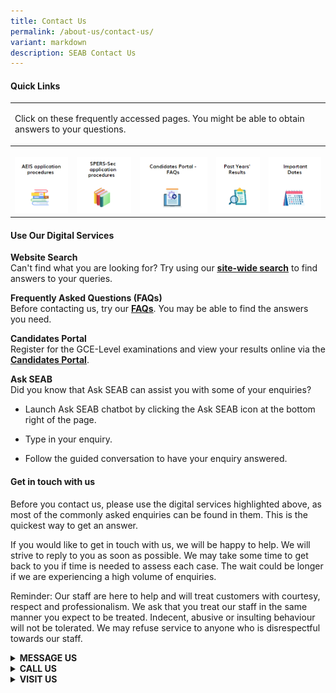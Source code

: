 ```yaml
---
title: Contact Us
permalink: /about-us/contact-us/
variant: markdown
description: SEAB Contact Us
---
```

<h4><strong>Quick Links</strong></h4>
<table style="minWidth: 125px">
<colgroup>
<col>
<col>
<col>
<col>
<col>
</colgroup>
<tbody>
<tr>
<td rowspan="1" colspan="5">
<p>Click on these frequently accessed pages. You might be able to obtain
answers to your questions.</p>
</td>
</tr>
<tr>
<th rowspan="1" colspan="1">
<p></p><a class="isomer-image-wrapper" href="/aeis/application-procedures"><img style="width: 100%" height="auto" width="100%" alt="aeis application procedures" src="/images/Contact us/aeis_application_procedures.png"></a>
</th>
<th rowspan="1" colspan="1">
<p></p><a class="isomer-image-wrapper" href="/spers-sec/application-procedures"><img style="width: 100%" height="auto" width="100%" alt="spers-sec application procedures" src="/images/Contact us/spers_sec_application_procedures.png"></a>
</th>
<th rowspan="1" colspan="1">
<p></p><a class="isomer-image-wrapper" href="https://myexams.seab.gov.sg/faq/"><img style="width: 100%" height="auto" width="100%" alt="candidates portal" src="/images/Contact us/candidates_portal_faqs.png"></a>
</th>
<th rowspan="1" colspan="1">
<p></p><a class="isomer-image-wrapper" href="/statements-of-results"><img style="width: 100%" height="auto" width="100%" alt="past years' results" src="/images/Contact us/past_years_results.png"></a>
</th>
<th rowspan="1" colspan="1">
<p></p><a class="isomer-image-wrapper" href="/important-dates-for-candidates"><img style="width: 100%" height="auto" width="100%" alt="important dates" src="/images/Contact us/important_dates.png"></a>
</th>
</tr>
</tbody>
</table>
<h4><strong>Use Our Digital Services</strong></h4>
<p><strong>Website Search</strong> 
<br>Can't find what you are looking for? Try using our&nbsp;<strong><a href="https://staging.d3lmfx40ccc97d.amplifyapp.com/search/" rel="noopener noreferrer nofollow" target="_blank"><u>site-wide search</u></a></strong> to
find answers to your queries.</p>
<p><strong>Frequently Asked Questions (FAQs)</strong> 
<br>Before contacting us, try our <strong><a href="https://ask.gov.sg/seab" rel="noopener noreferrer nofollow" target="_blank"><u>FAQs</u></a></strong>.
You may be able to find the answers you need.</p>
<p><strong>Candidates Portal</strong> 
<br>Register for the GCE-Level examinations and view your results online via
the <strong><a href="https://myexams.seab.gov.sg/" rel="noopener noreferrer nofollow" target="_blank"><u>Candidates Portal</u></a></strong>.</p>
<p><strong>Ask SEAB</strong> 
<br>Did you know that Ask SEAB can assist you with some of your enquiries?</p>
<ul data-tight="true" class="tight">
<li>
<p>Launch Ask SEAB chatbot by clicking the Ask SEAB icon at the bottom right
of the page.</p>
</li>
<li>
<p>Type in your enquiry.</p>
</li>
<li>
<p>Follow the guided conversation to have your enquiry answered.</p>
</li>
</ul>
<h4><strong>Get in touch with us</strong></h4>
<p>Before you contact us, please use the digital services highlighted above,
as most of the commonly asked enquiries can be found in them. This is the
quickest way to get an answer.</p>
<p>If you would like to get in touch with us, we will be happy to help. We
will strive to reply to you as soon as possible. We may take some time
to get back to you if time is needed to assess each case. The wait could
be longer if we are experiencing a high volume of enquiries.</p>
<p>Reminder: Our staff are here to help and will treat customers with courtesy,
respect and professionalism. We ask that you treat our staff in the same
manner you expect to be treated. Indecent, abusive or insulting behaviour
will not be tolerated. We may refuse service to anyone who is disrespectful
towards our staff.</p>
<p></p>
<div data-type="detailGroup" class="isomer-accordion isomer-accordion-white">
<details class="isomer-details">
<summary><strong>MESSAGE US</strong>
</summary>
<div data-type="detailsContent" class="isomer-details-content">
<p>To ensure timely attention to your request or issue, please select the
appropriate form for the right team to assist you.</p>
<table style="minWidth: 50px">
<colgroup>
<col>
<col>
</colgroup>
<tbody>
<tr>
<td rowspan="1" colspan="1">
<div class="isomer-image-wrapper">
<img style="width: 70%;" height="auto" width="100%" alt="GCE tech issues" src="/images/Contact us/GCE_tech_issues_logo.jpg">
</div>
<p></p>
</td>
<td rowspan="1" colspan="1">
<p><strong>GCE-Level Examinations: Request for Technical Assistance with Candidates Portal</strong>
</p>
<p>Please use this <a href="https://form.gov.sg/6221cad04dfe5a0013d73387" rel="noopener noreferrer nofollow" target="_blank">form</a> if
you require technical assistance with the Candidates Portal. This includes
difficulties with login, account creation, uploading supporting documents,
updating personal details, amending or verifying subjects, missing fields,
system errors.</p>
</td>
</tr>
<tr>
<td rowspan="1" colspan="1">
<div class="isomer-image-wrapper">
<img style="width: 70%;" height="auto" width="100%" alt="non-national exams tech issues" src="/images/Contact us/Non_National_Exams_tech_issues_logo.jpg">
</div>
</td>
<td rowspan="1" colspan="1">
<p><strong>Tests for Admissions or Placement Exercises: Request for Technical Assistance with Candidates Portal</strong>
</p>
<p>For AEIS, S-AEIS, SPERS-Sec or SPE, please use this <a href="https://form.gov.sg/62b55c05ea9e62001241f1b4" rel="noopener noreferrer nofollow" target="_blank">form</a> if
you require technical assistance with the Candidates Portal. This includes
difficulties with login, account creation, uploading supporting documents,
updating personal details, missing fields, system errors.</p>
</td>
</tr>
<tr>
<td rowspan="1" colspan="1">
<div class="isomer-image-wrapper">
<img style="width: 70%;" height="auto" width="100%" alt="General enquiry" src="/images/Contact us/Gen_Enquiry_logo.jpg">
</div>
</td>
<td rowspan="1" colspan="1">
<p><strong>General Queries</strong>
</p>
<p>For other queries, please use our feedback <a href="https://form.gov.sg/5dc02f345f93b5001904159d" rel="noopener noreferrer nofollow" target="_blank">form</a>.</p>
</td>
</tr>
</tbody>
</table>
</div>
</details>
<details class="isomer-details">
<summary><strong>CALL US</strong>
</summary>
<div data-type="detailsContent" class="isomer-details-content">
<p>Our operating hours:</p>
<ul data-tight="true" class="tight">
<li>
<p>Monday to Friday: 9:00am to 5:00pm</p>
</li>
<li>
<p>We are closed on weekends, eve of Christmas, public holidays and 1 April
2025.</p>
</li>
</ul>
<p>Peak periods are:</p>
<ul data-tight="true" class="tight">
<li>
<p>Mondays</p>
</li>
<li>
<p>11:00am to 2:00pm</p>
</li>
<li>
<p>The working day after our days of closure</p>
</li>
</ul>
<p>You can call us at 6970 6255.</p>
</div>
</details>
<details class="isomer-details">
<summary><strong>VISIT US</strong>
</summary>
<div data-type="detailsContent" class="isomer-details-content">
<p>In-person assistance at SEAB’s Visitor Centre is strictly by appointment
only, and it is for selected services that cannot be completed via email
or call. Please make an appointment via our <a href="https://form.gov.sg/5dc02f345f93b5001904159d" rel="noopener noreferrer nofollow" target="_blank"><u>online form</u></a> at
least 2 business days in advance.</p>
<p>Before confirming your appointment, we will contact you via email or a
call to better understand your needs and assist you where possible. You
may receive a call from us with this number&nbsp;6970 6255.</p>
<p>If an in-person appointment is confirmed, we seek your understanding that
you may experience longer wait times during peak periods.</p>
<p><strong>Locate Us</strong> 
<br>Singapore Examinations and Assessment Board (SEAB)
<br>298 Jalan Bukit Ho Swee
<br>Singapore 169565</p>
<div class="iframe-wrapper">
<iframe style="border:0;" height="450" width="600" allowfullscreen="true" frameborder="0" src="https://www.google.com/maps/embed?pb=!1m18!1m12!1m3!1d3988.8108526269843!2d103.82785487461636!3d1.2876142617734683!2m3!1f0!2f0!3f0!3m2!1i1024!2i768!4f13.1!3m3!1m2!1s0x31da197f71e74c17%3A0x640155d629854ff7!2sSingapore%20Examinations%20and%20Assessment%20Board!5e0!3m2!1sen!2ssg!4v1709517945773!5m2!1sen!2ssg"></iframe>
</div>
<p><strong>Transport to SEAB</strong> 
<br>Directions to SEAB by train, taxi or car, can be found via this <a href="/files/Docs/SEAB BHS/enhanced_guide_to_seab_bhs.pdf" rel="noopener noreferrer nofollow" target="_blank"><u>link</u></a>.
<br>Other public transport options near SEAB are listed below:</p>
<p><strong>Bus Services</strong> 
<br>Alight near Tiong Bahru MRT Station: 5, 16, 16M, 33, 33A, 63, 121, 122,
123, 123M, 195, 195A, 851
<br>Alight along Lower Delta Road, near Beo Crescent: 14, 32, 64, 65, 121,
122
<br>Alight along Zion Road, near Block 2B: 5, 16, 16M, 75, 121, 123, 175,
195, 970</p>
</div>
</details>
</div>
<p></p>